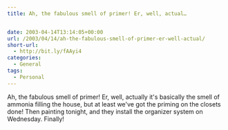 ```yaml
---
title: Ah, the fabulous smell of primer! Er, well, actual…


date: 2003-04-14T13:14:05+00:00
url: /2003/04/14/ah-the-fabulous-smell-of-primer-er-well-actual/
short-url:
  - http://bit.ly/fAAyi4
categories:
  - General
tags:
  - Personal
---
```

Ah, the fabulous smell of primer! Er, well, actually it's basically the smell of ammonia filling the house, but at least we've got the priming on the closets done! Then painting tonight, and they install the organizer system on Wednesday. Finally!